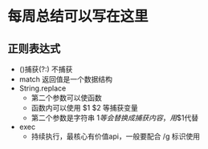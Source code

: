 # 每周总结可以写在这里

## 正则表达式

- ()捕获(?:) 不捕获
- match 返回值是一个数据结构
- String.replace
  - 第二个参数可以使函数
  - 函数内可以使用 $1 $2 等捕获变量
  - 第二个参数是字符串 $1 等会替换成捕获内容，用$$1代替
- exec
  - 持续执行，最核心有价值api，一般要配合 /g 标识使用